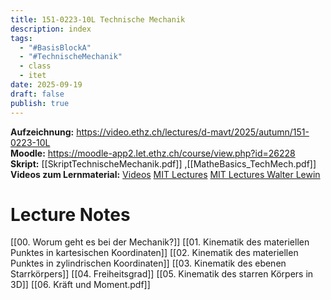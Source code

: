 ```yaml
---
title: 151-0223-10L Technische Mechanik
description: index
tags:
  - "#BasisBlockA"
  - "#TechnischeMechanik"
  - class
  - itet
date: 2025-09-19
draft: false
publish: true
---
```

**Aufzeichnung:** https://video.ethz.ch/lectures/d-mavt/2025/autumn/151-0223-10L  
**Moodle:**  https://moodle-app2.let.ethz.ch/course/view.php?id=26228  
**Skript:** [[SkriptTechnischeMechanik.pdf]] ,[[MatheBasics_TechMech.pdf]] 
**Videos zum Lernmaterial:** [Videos](https://moodle-app2.let.ethz.ch/mod/folder/view.php?id=1258574)
[MIT Lectures](https://www.youtube.com/watch?v=F3N5EkMX_ks&list=PLUl4u3cNGP61qDex7XslwNJ-xxxEFzMNV)
[MIT Lectures Walter Lewin](https://www.youtube.com/watch?v=Uo28HOrhipc&list=PLUdYlQf0_sSsb2tNcA3gtgOt8LGH6tJbr&index=1)

# Lecture Notes

[[00. Worum geht es bei der Mechanik?]]
[[01. Kinematik des materiellen Punktes in kartesischen Koordinaten]]
[[02. Kinematik des materiellen Punktes in zylindrischen Koordinaten]]
[[03. Kinematik des ebenen Starrkörpers]]
[[04. Freiheitsgrad]]
[[05. Kinematik des starren Körpers in 3D]]
[[06. Kräft und Moment.pdf]]
